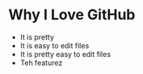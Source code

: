 # Why I Love GitHub

* It is pretty
* It is easy to edit files
* It is pretty easy to edit files
* Teh featurez